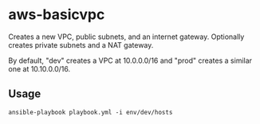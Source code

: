 # aws-basicvpc

Creates a new VPC, public subnets, and an internet gateway. Optionally creates private subnets and a NAT gateway.

By default, "dev" creates a VPC at 10.0.0.0/16 and "prod" creates a similar one at 10.10.0.0/16.

## Usage

`ansible-playbook playbook.yml -i env/dev/hosts`
